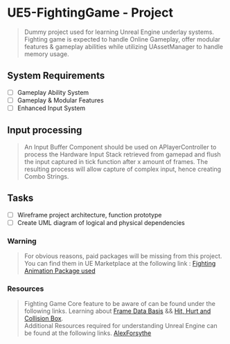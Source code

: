 # UE5-FightingGame - Project
> Dummy project used for learning Unreal Engine underlay systems. Fighting game is expected to handle Online Gameplay, offer modular features & gameplay abilities while utilizing UAssetManager to handle memory usage.

## System Requirements
- [ ] Gameplay Ability System
- [ ] Gameplay & Modular Features
- [ ] Enhanced Input System

## Input processing
> An Input Buffer Component should be used on APlayerController to process the Hardware Input Stack retrieved from gamepad and flush the input captured in tick function after x amount of frames. The resulting process will allow capture of complex input, hence creating Combo Strings.

## Tasks
- [ ] Wireframe project architecture, function prototype
- [ ] Create UML diagram of logical and physical dependencies

### Warning

> For obvious reasons, paid packages will be missing from this project. You can find them in UE Marketplace at the following link : [Fighting Animation Package used](https://www.unrealengine.com/marketplace/en-US/product/fight-animations-set)

### Resources

> Fighting Game Core feature to be aware of can be found under the following links. Learning about [Frame Data Basis](https://www.youtube.com/watch?v=sbyUM5aWKpk&list=WL&index=3&ab_channel=SeaLeafDojo) && [Hit, Hurt and Collision Box](https://www.youtube.com/watch?v=m5yRLhAx4Ro&list=WL&index=1&t=202s&ab_channel=SeaLeafDojo).</br>
> Additional Resources required for understanding Unreal Engine can be found at the following links. [AlexForsythe](https://www.youtube.com/watch?v=IaU2Hue-ApI&ab_channel=AlexForsythe)
